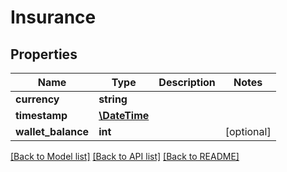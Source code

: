 # Insurance

## Properties
Name | Type | Description | Notes
------------ | ------------- | ------------- | -------------
**currency** | **string** |  | 
**timestamp** | [**\DateTime**](\DateTime.md) |  | 
**wallet_balance** | **int** |  | [optional] 

[[Back to Model list]](../README.md#documentation-for-models) [[Back to API list]](../README.md#documentation-for-api-endpoints) [[Back to README]](../README.md)


